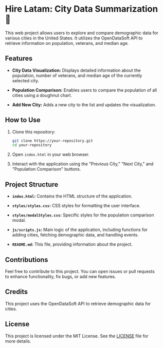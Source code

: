 # Hire Latam: City Data Summarization 🌇

This web project allows users to explore and compare demographic data for various cities in the United States. It utilizes the OpenDataSoft API to retrieve information on population, veterans, and median age.

## Features

- **City Data Visualization:** Displays detailed information about the population, number of veterans, and median age of the currently selected city.

- **Population Comparison:** Enables users to compare the population of all cities using a doughnut chart.

- **Add New City:** Adds a new city to the list and updates the visualization.

## How to Use

1. Clone this repository:

    ```bash
    git clone https://your-repository.git
    cd your-repository
    ```

2. Open `index.html` in your web browser.

3. Interact with the application using the "Previous City," "Next City," and "Population Comparison" buttons.

## Project Structure

- **`index.html`:** Contains the HTML structure of the application.

- **`styles/styles.css`:** CSS styles for formatting the user interface.

- **`styles/modalStyles.css`:** Specific styles for the population comparison modal.

- **`js/scripts.js`:** Main logic of the application, including functions for adding cities, fetching demographic data, and handling events.

- **`README.md`:** This file, providing information about the project.

## Contributions

Feel free to contribute to this project. You can open issues or pull requests to enhance functionality, fix bugs, or add new features.

## Credits

This project uses the OpenDataSoft API to retrieve demographic data for cities.

## License

This project is licensed under the MIT License. See the [LICENSE](LICENSE) file for more details.

